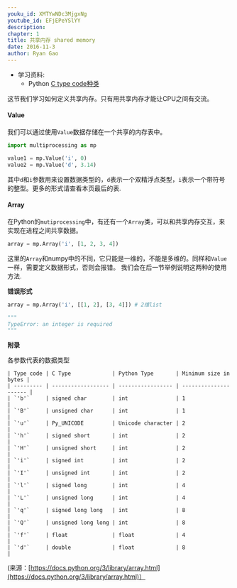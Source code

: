 ```yaml
---
youku_id: XMTYwNDc3MjgxNg
youtube_id: EFjEPeYSlYY
description: 
chapter: 1
title: 共享内存 shared memory
date: 2016-11-3
author: Ryan Gao
---
```

* 学习资料:
  * Python [C type code种类](https://docs.python.org/3.5/library/array.html)


这节我们学习如何定义共享内存。只有用共享内存才能让CPU之间有交流。

#### Value

我们可以通过使用`Value`数据存储在一个共享的内存表中。

```python
import multiprocessing as mp

value1 = mp.Value('i', 0) 
value2 = mp.Value('d', 3.14)
```

其中`d`和`i`参数用来设置数据类型的，`d`表示一个双精浮点类型，`i`表示一个带符号的整型。更多的形式请查看本页最后的表.

#### Array

在Python的`mutiprocessing`中，有还有一个`Array`类，可以和共享内存交互，来实现在进程之间共享数据。

```python
array = mp.Array('i', [1, 2, 3, 4])
```

这里的`Array`和numpy中的不同，它只能是一维的，不能是多维的。同样和`Value` 一样，需要定义数据形式，否则会报错。
我们会在后一节举例说明这两种的使用方法.

**错误形式**

```python
array = mp.Array('i', [[1, 2], [3, 4]]) # 2维list

"""
TypeError: an integer is required
"""
```


**附录**

各参数代表的数据类型

```
| Type code | C Type             | Python Type       | Minimum size in bytes |
| --------- | ------------------ | ----------------- | --------------------- |
| `'b'`     | signed char        | int               | 1                     |
| `'B'`     | unsigned char      | int               | 1                     |
| `'u'`     | Py_UNICODE         | Unicode character | 2                     |
| `'h'`     | signed short       | int               | 2                     |
| `'H'`     | unsigned short     | int               | 2                     |
| `'i'`     | signed int         | int               | 2                     |
| `'I'`     | unsigned int       | int               | 2                     |
| `'l'`     | signed long        | int               | 4                     |
| `'L'`     | unsigned long      | int               | 4                     |
| `'q'`     | signed long long   | int               | 8                     |
| `'Q'`     | unsigned long long | int               | 8                     |
| `'f'`     | float              | float             | 4                     |
| `'d'`     | double             | float             | 8                     |
```

(来源：[https://docs.python.org/3/library/array.html](https://docs.python.org/3/library/array.html)）